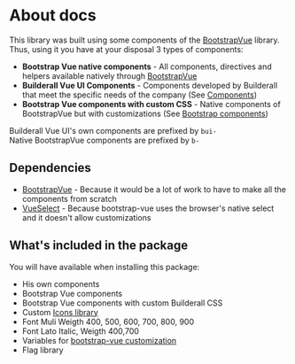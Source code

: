 # About docs

This library was built using some components of the [BootstrapVue](https://bootstrap-vue.org/) library.
Thus, using it you have at your disposal 3 types of components:

* **Bootstrap Vue native components** - All components, directives and helpers available natively through [BootstrapVue](https://bootstrap-vue.org/)
* **Builderall Vue UI Components** - Components developed by Builderall that meet the specific needs of the company (See [Components](/components/bui-navbar.html))
* **Bootstrap Vue components with custom CSS** - Native components of BootstrapVue but with customizations (See [Bootstrap components](/bootstrap/b-alert.html))

Builderall Vue UI's own components are prefixed by `bui-`<br>
Native BootstrapVue components are prefixed by `b-`<br>

## Dependencies
- [BootstrapVue](https://bootstrap-vue.org/) - Because it would be a lot of work to have to make all the components from scratch
- [VueSelect](https://vue-select.org/) - Because bootstrap-vue uses the browser's native select and it doesn't allow customizations

## What's included in the package

You will have available when installing this package:

- His own components
- Bootstrap Vue components
- Bootstrap Vue components with custom Builderall CSS
- Custom [Icons library](/components/bui-icon.html)
- Font Muli Weigth 400, 500, 600, 700, 800, 900
- Font Lato Italic, Weigth 400,700
- Variables for [bootstrap-vue customization](https://bootstrap-vue.org/docs)
- Flag library
